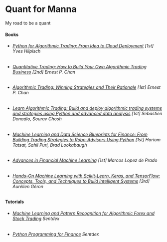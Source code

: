 # Quant for Manna
My road to be a quant

#### Books
* ###### [Python for Algorithmic Trading: From Idea to Cloud Deployment](https://www.amazon.com/Python-Algorithmic-Trading-Cloud-Deployment/dp/149205335X) [1st] Yves Hilpisch
* ###### [Quantitative Trading: How to Build Your Own Algorithmic Trading Business](https://www.amazon.com/Quantitative-Trading-Build-Algorithmic-Business/dp/1119800064) [2nd] Ernest P. Chan
* ###### [Algorithmic Trading: Winning Strategies and Their Rationale](https://www.amazon.com/Algorithmic-Trading-Winning-Strategies-Rationale/dp/1118460146) [1st] Ernest P. Chan
* ###### [Learn Algorithmic Trading: Build and deploy algorithmic trading systems and strategies using Python and advanced data analysis](https://www.amazon.com/Learn-Algorithmic-Trading-algorithmic-strategies/dp/178934834X) [1st] Sebastien Donadio, Sourav Ghosh
* ###### [Machine Learning and Data Science Blueprints for Finance: From Building Trading Strategies to Robo-Advisors Using Python](https://www.amazon.com/Machine-Learning-Science-Blueprints-Finance/dp/1492073059) [1st] Hariom Tatsat, Sahil Puri, Brad Lookabaugh
* ###### [Advances in Financial Machine Learning](https://www.amazon.com/Advances-Financial-Machine-Learning-Marcos/dp/1119482089) [1st] Marcos Lopez de Prado
* ###### [Hands-On Machine Learning with Scikit-Learn, Keras, and TensorFlow: Concepts, Tools, and Techniques to Build Intelligent Systems](https://www.amazon.com/Hands-Machine-Learning-Scikit-Learn-TensorFlow-dp-1098125975/dp/1098125975) [3rd] Aurélien Géron

#### Tutorials
* ###### [Machine Learning and Pattern Recognition for Algorithmic Forex and Stock Trading](https://pythonprogramming.net/machine-learning-pattern-recognition-algorithmic-forex-stock-trading/) Sentdex
* ###### [Python Programming for Finance](https://pythonprogramming.net/getting-stock-prices-python-programming-for-finance/) Sentdex
